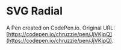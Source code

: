 # SVG Radial

A Pen created on CodePen.io. Original URL: [https://codepen.io/chruzzie/pen/JjVKjpQ](https://codepen.io/chruzzie/pen/JjVKjpQ).

